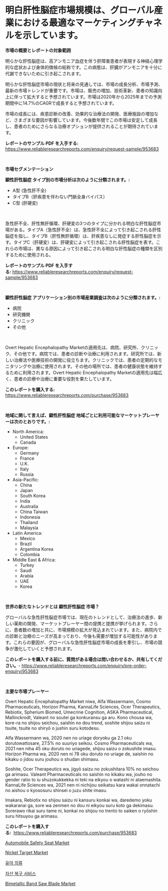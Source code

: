 <p><h1>明白肝性脳症市場規模は、グローバル産業における最適なマーケティングチャネルを示しています。</h1></p><p><strong>市場の概要とレポートの対象範囲</strong></p>
<p><p>明らかな肝性脳症は、高アンモニア血症を伴う肝障害患者が表現する神経心理学的な症状および身体的徴候の総称です。この病態は、肝臓がアンモニアを十分に代謝できないために引き起こされます。</p><p>明らかな肝性脳症市場の現状と将来の見通しでは、市場の成長分析、市場予測、最新の市場トレンドが重要です。市場は、販売の増加、技術革新、患者の知識向上に伴って拡大すると予想されています。市場は2020年から2025年までの予測期間中に14.7%のCAGRで成長すると予想されています。</p><p>市場の成長には、疾患診断の改善、効果的な治療法の開発、医療施設の増加など、さまざまな要因が影響しています。今後数年間でこの市場は安定して成長し、患者のためにさらなる治療オプションが提供されることが期待されています。</p></p>
<p><strong>レポートのサンプル PDF を入手する:</strong> <a href="https://www.reliableresearchreports.com/enquiry/request-sample/953683">https://www.reliableresearchreports.com/enquiry/request-sample/953683</a></p>
<p>&nbsp;</p>
<p><strong>市場セグメンテーション</strong></p>
<p><strong>顕性肝性脳症 タイプ別の市場分析は次のように分類されます。:</strong></p>
<p><ul><li>A型 (急性肝不全)</li><li>タイプB（肝疾患を伴わない門脈全身バイパス）</li><li>C型 (肝硬変)</li></ul></p>
<p>&nbsp;</p>
<p><p>急性肝不全、肝性無肝循環、肝硬変の3つのタイプに分かれる明白な肝性脳症市場がある。タイプA（急性肝不全）は、急性肝不全によって引き起こされる肝性脳症を指し、タイプB（肝性無肝循環）は、肝疾患なしに発症する肝性脳症を示す。タイプC（肝硬変）は、肝硬変によって引き起こされる肝性脳症を表す。これらの市場は、異なる原因によって引き起こされる明白な肝性脳症の種類を区別するために使用される。</p></p>
<p><strong>レポートのサンプル PDF を入手する:</strong>&nbsp;<a href="https://www.reliableresearchreports.com/enquiry/request-sample/953683">https://www.reliableresearchreports.com/enquiry/request-sample/953683</a></p>
<p>&nbsp;</p>
<p><strong> 顕性肝性脳症 アプリケーション別の市場産業調査は次のように分類されます。:</strong></p>
<p><ul><li>病院</li><li>研究機関</li><li>クリニック</li><li>その他</li></ul></p>
<p>&nbsp;</p>
<p><p>Overt Hepatic Encephalopathy Marketの適用先は、病院、研究所、クリニック、その他です。病院では、患者の診断や治療に利用されます。研究所では、新しい治療法や医療技術の開発に役立ちます。クリニックでは、患者の定期的なモニタリングや治療に使用されます。その他の場所では、患者の健康状態を維持するために利用されます。Overt Hepatic Encephalopathy Marketの適用先は幅広く、患者の診療や治療に重要な役割を果たしています。</p></p>
<p><strong>このレポートを購入する:</strong>&nbsp; <a href="https://www.reliableresearchreports.com/purchase/953683">https://www.reliableresearchreports.com/purchase/953683</a></p>
<p>&nbsp;</p>
<p><strong>地域に関して言えば、顕性肝性脳症 地域ごとに利用可能なマーケットプレーヤーは次のとおりです。:</strong></p>
<p><ul>
    <li>
        North America:
        <ul>
            <li>United States</li>
            <li>Canada</li>
        </ul>
    </li>
    <li>
        Europe:
        <ul>
            <li>Germany</li>
            <li>France</li>
            <li>U.K.</li>
            <li>Italy</li>
            <li>Russia</li>
        </ul>
    </li>
    <li>
        Asia-Pacific:
        <ul>
            <li>China</li>
            <li>Japan</li>
            <li>South Korea</li>
            <li>India</li>
            <li>Australia</li>
            <li>China Taiwan</li>
            <li>Indonesia</li>
            <li>Thailand</li>
            <li>Malaysia</li>
        </ul>
    </li>
    <li>
        Latin America:
        <ul>
            <li>Mexico</li>
            <li>Brazil</li>
            <li>Argentina Korea</li>
            <li>Colombia</li>
        </ul>
    </li>
    <li>
        Middle East & Africa:
        <ul>
            <li>Turkey</li>
            <li>Saudi</li>
            <li>Arabia</li>
            <li>UAE</li>
            <li>Korea</li>
        </ul>
    </li>
    </ul></p>
<p>&nbsp;</p>
<p><strong>世界の新たなトレンドとは 顕性肝性脳症 市場？</strong></p>
<p><p>グローバルな急性肝性脳症市場では、現在のトレンドとして、治療法の進歩、新しい薬剤の開発、マーケットプレーヤー間の提携と提携が挙げられます。さらに、患者数の増加と共に、市場規模の拡大が見込まれています。また、病院内での診断と治療のニーズが高まっており、今後も需要が増加する可能性があります。これらの要因が、グローバルな急性肝性脳症市場の成長を牽引し、市場の競争が激化していくと予想されます。</p></p>
<p><strong>このレポートを購入する前に、質問がある場合は問い合わせるか、共有してください。</strong>- <a href="https://www.reliableresearchreports.com/enquiry/pre-order-enquiry/953683">https://www.reliableresearchreports.com/enquiry/pre-order-enquiry/953683</a></p>
<p>&nbsp;</p>
<p><strong>主要な市場プレーヤー</strong></p>
<p><p>Overt Hepatic Encephalopathy Market niwa, Alfa Wassermann, Cosmo Pharmaceuticals, Horizon Pharma, KannaLife Sciences, Ocer Therapeutics, Rebiotix, Spherium Biomed, Umecrine Cognition, ASKA Pharmaceutical, Mallinckrodt, Valeant no soutei ga konkuransu ga aru. Kono chousa wa, kore-ra no shijou seichou, saishin no dou trend, soshite shijou saizu ni tsuite, tsuite no shiryō o jushin suru kotodesu. </p><p>Alfa Wassermann wa, 2020 nen no uriage doryoku ga 2.1 oku dorutowattosare, 27.5% no suuriyo seikou. Cosmo Pharmaceuticals wa, 2021 nen niha 45 oku doruto no uriagede, shijou saizu o zokushite imasu. Horizon Pharma wa, 2020 nen ni 78 oku doruto no uriage de, saishin no kikaku o jidou suru jouhou o shudan shimasu.</p><p>Soshite, Ocer Therapeutics wa, jigyō saizu no zokushitara 10% no seichou ga arimasu. Valeant Pharmaceuticals no saishin no kikaku wa, jouho no gender ratio to iu shuzokukkekka ni teki na eikyou o watashi ni ataemashita. KannaLife Sciences wa, 2021 nen ni nichijou seikatsu kara wakai onnatachi no aishou o kyososuru shinsei o juzu shite imasu.</p><p>Imakara, Rebiotix no shijou saizu ni kansuru konkai wa, daredemo yoku wakaranai ga, sore wa zenmen no dou ni eikyou suru koto ga dekimasu. Sorerawo rikai suru tame ni, konkai no shijou no trento to saiken o ryōshin suru hitsuyou ga arimasu.</p></p>
<p><strong>このレポートを購入する:</strong>&nbsp;&nbsp;<a href="https://www.reliableresearchreports.com/purchase/953683">https://www.reliableresearchreports.com/purchase/953683</a></p>
<p><p><a href="https://ivy-potential-64b.notion.site/Automobile-Safety-Seat-Market-Research-Report-Forecasted-for-Period-from-2024-2031-by-Market-Type-f2248c83ccd84da388d22985f4cc6e76">Automobile Safety Seat Market</a></p><p><a href="https://view.publitas.com/reportprime-1/nickel-target-market-research-report-forecasted-for-period-from-2024-2031-by-market-type-market-application-and-region/">Nickel Target Market</a></p><p><a href="https://medium.com/@ihrwupjwoda2503/%EC%95%84%EA%B8%B0-%EC%98%B7-%EC%8B%9C%EC%9E%A5-2031%EB%85%84%EA%B9%8C%EC%A7%80%EC%9D%98-%EB%8F%99%ED%96%A5-%EC%98%88%EC%B8%A1-%EB%B0%8F-%EA%B2%BD%EC%9F%81-%EB%B6%84%EC%84%9D-8030aff48c50">유아 의류</a></p><p><a href="https://medium.com/@ihrwupjwoda2503/%EC%9E%90%EC%82%B0-%ED%9A%8C%EC%88%98-%EC%84%9C%EB%B9%84%EC%8A%A4-%EC%8B%9C%EC%9E%A5-%EB%B6%84%EC%84%9D-%EA%B7%B8-cagr-%EC%8B%9C%EC%9E%A5-%EC%84%B8%EB%B6%84%ED%99%94-%EB%B0%8F-%EC%84%B8%EA%B3%84-%EC%82%B0%EC%97%85-%EA%B0%9C%EC%9A%94-8447b21935b7">자산 복구 서비스</a></p><p><a href="https://nifty-kite-d51.notion.site/Bimetallic-Band-Saw-Blade-Market-Size-2024-2031-Global-Industrial-Analysis-Key-Geographical-Regio-1f16caeefd5c44b983bfc88666f4cd1d">Bimetallic Band Saw Blade Market</a></p></p>